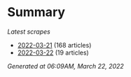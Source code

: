 # Summary
*Latest scrapes*
* [2022-03-21](https://github.com/nuuuwan/news_lk/blob/data/news_lk.2022-03-21.json) (168 articles)
* [2022-03-22](https://github.com/nuuuwan/news_lk/blob/data/news_lk.2022-03-22.json) (19 articles)

*Generated at 06:09AM, March 22, 2022*